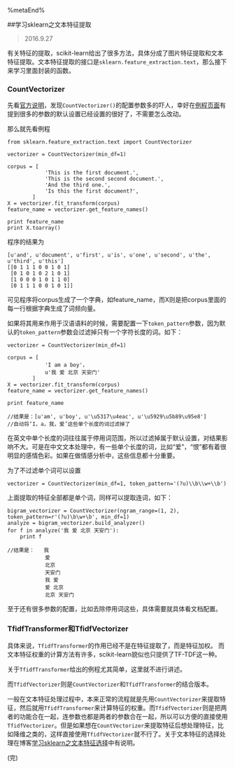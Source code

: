<!--title: 学习sklearn之文本特征提取-->
<!--date: 2016-09-28-->
<!--tags: Machine Learning-->
<!--abstract: 上次总结了文本特征的选择，这次来看看提取。-->

%metaEnd%

##学习sklearn之文本特征提取

> 2016.9.27

有关特征的提取，scikit-learn给出了很多方法，具体分成了图片特征提取和文本特征提取。文本特征提取的接口是```sklearn.feature_extraction.text```，那么接下来学习里面封装的函数。

### CountVectorizer 

先看[官方说明](http://scikit-learn.org/stable/modules/generated/sklearn.feature_extraction.text.CountVectorizer.html#sklearn.feature_extraction.text.CountVectorizer)，发现```CountVectorizer()```的配置参数多的吓人，幸好在[例程页面](http://scikit-learn.org/stable/modules/feature_extraction.html#common-vectorizer-usage)有提到很多的参数的默认设置已经设置的很好了，不需要怎么改动。 

那么就先看例程
	
	from sklearn.feature_extraction.text import CountVectorizer

	vectorizer = CountVectorizer(min_df=1)

	corpus = [
     			'This is the first document.',
	    		'This is the second second document.',
	    		'And the third one.',
    			'Is this the first document?',
			]
	X = vectorizer.fit_transform(corpus)
	feature_name = vectorizer.get_feature_names()

	print feature_name
	print X.toarray()

程序的结果为

	[u'and', u'document', u'first', u'is', u'one', u'second', u'the', u'third', u'this']
	[[0 1 1 1 0 0 1 0 1]
	 [0 1 0 1 0 2 1 0 1]
	 [1 0 0 0 1 0 1 1 0]
	 [0 1 1 1 0 0 1 0 1]]

可见程序将corpus生成了一个字典，如feature_name，而X则是把corpus里面的每一行根据字典生成了词频向量。

如果将其用来作用于汉语语料的时候，需要配置一下```token_pattern```参数，因为默认的```token_pattern```参数会过滤掉只有一个字符长度的词。如下：
	
	vectorizer = CountVectorizer(min_df=1)

	corpus = [
				'I am a boy'，
				u'我 爱 北京 天安门'
			]
	X = vectorizer.fit_transform(corpus)
	feature_name = vectorizer.get_feature_names()

	print feature_name
	
	//结果是：[u'am', u'boy', u'\u5317\u4eac', u'\u5929\u5b89\u95e8']
	//自动将‘I，a，我，爱’这些单个长度的词过滤掉了

在英文中单个长度的词往往属于停用词范围，所以过滤掉属于默认设置，对结果影响不大。可是在中文文本处理中，有一些单个长度的词，比如“爱”，“恨”都有着很明显的感情色彩。如果在做情感分析中，这些信息都十分重要。

为了不过滤单个词可以设置

	vectorizer = CountVectorizer(min_df=1, token_pattern='(?u)\\b\\w+\\b')

上面提取的特征全部都是单个词，同样可以提取连词，如下：

	bigram_vectorizer = CountVectorizer(ngram_range=(1, 2), token_pattern=r'(?u)\b\w+\b', min_df=1)
	analyze = bigram_vectorizer.build_analyzer()
	for f in analyze('我 爱 北京 天安门'):
		print f

	//结果是：	 我
				爱
				北京
				天安门
				我 爱
				爱 北京
				北京 天安门
	
至于还有很多参数的配置，比如去除停用词这些，具体需要就具体看文档配置。

### TfidfTransformer和TfidfVectorizer

具体来说，```TfidfTransformer```的作用已经不是在特征提取了，而是特征加权。
而文本特征权重的计算方法有许多，scikit-learn貌似也只提供了TF-TDF这一种。

关于```TfidfTransformer```给出的例程尤其简单，这里就不进行讲述。

而```TfidfVectorizer```则是```CountVectorizer```和```TfidfTransformer```的结合版本。

一般在文本特征处理过程中，本来正常的流程就是先用```CountVectorizer```来提取特征，然后就用```TfidfTransformer```来计算特征的权重。而```TfidfVectorizer```则是把两者的功能合在一起，连参数也都是两者的参数合在一起，所以可以方便的直接使用```TfidfVectorizer```。但是如果想在```CountVectorizer```来提取特征后想处理特征，比如降维之类的，这样直接使用```TfidfVectorizer```就不行了。关于文本特征的选择处理在博客[学习sklearn之文本特征选择](#)中有说明。

(完)
